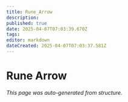 ```yaml
---
title: Rune_Arrow
description: 
published: true
date: 2025-04-07T07:03:39.670Z
tags: 
editor: markdown
dateCreated: 2025-04-07T07:03:37.581Z
---
```


# Rune Arrow

*This page was auto-generated from structure.*